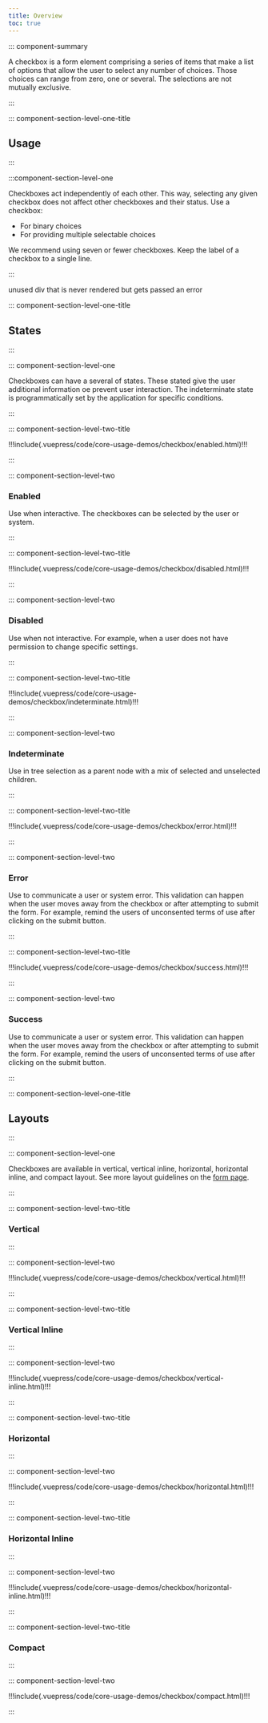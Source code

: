 ```yaml
---
title: Overview
toc: true
---
```


::: component-summary

A checkbox is a form element comprising a series of items that make a list of options that allow the user to select any number of choices. Those choices can range from zero, one or several. The selections are not mutually exclusive.

:::

::: component-section-level-one-title

## Usage

:::

:::component-section-level-one

Checkboxes act independently of each other. This way, selecting any given checkbox does not affect other checkboxes and their status. Use a checkbox:

- For binary choices
- For providing multiple selectable choices

We recommend using seven or fewer checkboxes. Keep the label of a checkbox to a single line.

:::

<doc-pinbox-vs>
  <div>unused div that is never rendered but gets passed an error</div>
  <template #left>
  !!!include(.vuepress/code/core-usage-demos/checkbox/basic.html)!!!

  Use a checkbox for:

  - For binary choices
  - For selecting multiple choices

  </template>
  <template #right>
  !!!include(.vuepress/code/core-usage-demos/toggle/basic.html)!!!

  Use a toggle for On / Off choices but not for multiple choices

  </template>
</doc-pinbox-vs>

::: component-section-level-one-title

## States

:::

::: component-section-level-one

Checkboxes can have a several of states. These stated give the user additional information oe prevent user interaction. The indeterminate state is programmatically set by the application for specific conditions.

:::

<div class="component-section-horizontal">

::: component-section-level-two-title

<div>
!!!include(.vuepress/code/core-usage-demos/checkbox/enabled.html)!!!
</div>

:::

::: component-section-level-two

### Enabled

Use when interactive. The checkboxes can be selected by the user or system.

:::

</div>

<div class="component-section-horizontal">

::: component-section-level-two-title

<div>
!!!include(.vuepress/code/core-usage-demos/checkbox/disabled.html)!!!
</div>

:::

::: component-section-level-two

### Disabled

Use when not interactive. For example, when a user does not have permission to change specific settings.

:::

</div>

<div class="component-section-horizontal">

::: component-section-level-two-title

<div>
!!!include(.vuepress/code/core-usage-demos/checkbox/indeterminate.html)!!!
</div>

:::

::: component-section-level-two

### Indeterminate

Use in tree selection as a parent node with a mix of selected and unselected children.

:::

</div>

<div class="component-section-horizontal">

::: component-section-level-two-title

<div>
!!!include(.vuepress/code/core-usage-demos/checkbox/error.html)!!!
</div>

:::

::: component-section-level-two

### Error

Use to communicate a user or system error. This validation can happen when the user moves away from the checkbox or after attempting to submit the form. For example, remind the users of unconsented terms of use after clicking on the submit button.

:::

</div>

<div class="component-section-horizontal">

::: component-section-level-two-title

<div>
!!!include(.vuepress/code/core-usage-demos/checkbox/success.html)!!!
</div>

:::

::: component-section-level-two

### Success

Use to communicate a user or system error. This validation can happen when the user moves away from the checkbox or after attempting to submit the form. For example, remind the users of unconsented terms of use after clicking on the submit button.

:::

</div>

::: component-section-level-one-title

## Layouts

:::

::: component-section-level-one

Checkboxes are available in vertical, vertical inline, horizontal, horizontal inline, and compact layout. See more layout guidelines on the [form page](/core-components/form/).

:::

<div class="component-section-horizontal">

::: component-section-level-two-title

### Vertical

:::

::: component-section-level-two

<div>
!!!include(.vuepress/code/core-usage-demos/checkbox/vertical.html)!!!
</div>

:::

</div>

<div class="component-section-horizontal">

::: component-section-level-two-title

### Vertical Inline

:::

::: component-section-level-two

<div>
!!!include(.vuepress/code/core-usage-demos/checkbox/vertical-inline.html)!!!
</div>

:::

</div>

<div class="component-section-horizontal">

::: component-section-level-two-title

### Horizontal

:::

::: component-section-level-two

<div>
!!!include(.vuepress/code/core-usage-demos/checkbox/horizontal.html)!!!
</div>

:::

</div>

<div class="component-section-horizontal">

::: component-section-level-two-title

### Horizontal Inline

:::

::: component-section-level-two

<div>
!!!include(.vuepress/code/core-usage-demos/checkbox/horizontal-inline.html)!!!
</div>

:::

</div>

<div class="component-section-horizontal full-wrap">

::: component-section-level-two-title

### Compact

:::

::: component-section-level-two

<div>
!!!include(.vuepress/code/core-usage-demos/checkbox/compact.html)!!!
</div>

:::

</div>
